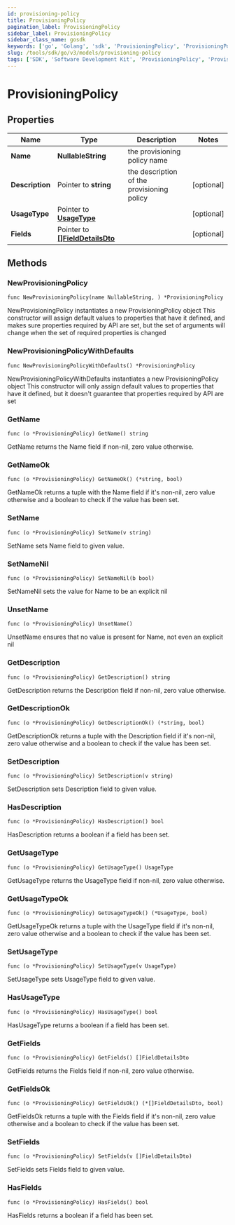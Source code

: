 ```yaml
---
id: provisioning-policy
title: ProvisioningPolicy
pagination_label: ProvisioningPolicy
sidebar_label: ProvisioningPolicy
sidebar_class_name: gosdk
keywords: ['go', 'Golang', 'sdk', 'ProvisioningPolicy', 'ProvisioningPolicy'] 
slug: /tools/sdk/go/v3/models/provisioning-policy
tags: ['SDK', 'Software Development Kit', 'ProvisioningPolicy', 'ProvisioningPolicy']
---
```


# ProvisioningPolicy

## Properties

Name | Type | Description | Notes
------------ | ------------- | ------------- | -------------
**Name** | **NullableString** | the provisioning policy name | 
**Description** | Pointer to **string** | the description of the provisioning policy | [optional] 
**UsageType** | Pointer to [**UsageType**](usage-type) |  | [optional] 
**Fields** | Pointer to [**[]FieldDetailsDto**](field-details-dto) |  | [optional] 

## Methods

### NewProvisioningPolicy

`func NewProvisioningPolicy(name NullableString, ) *ProvisioningPolicy`

NewProvisioningPolicy instantiates a new ProvisioningPolicy object
This constructor will assign default values to properties that have it defined,
and makes sure properties required by API are set, but the set of arguments
will change when the set of required properties is changed

### NewProvisioningPolicyWithDefaults

`func NewProvisioningPolicyWithDefaults() *ProvisioningPolicy`

NewProvisioningPolicyWithDefaults instantiates a new ProvisioningPolicy object
This constructor will only assign default values to properties that have it defined,
but it doesn't guarantee that properties required by API are set

### GetName

`func (o *ProvisioningPolicy) GetName() string`

GetName returns the Name field if non-nil, zero value otherwise.

### GetNameOk

`func (o *ProvisioningPolicy) GetNameOk() (*string, bool)`

GetNameOk returns a tuple with the Name field if it's non-nil, zero value otherwise
and a boolean to check if the value has been set.

### SetName

`func (o *ProvisioningPolicy) SetName(v string)`

SetName sets Name field to given value.


### SetNameNil

`func (o *ProvisioningPolicy) SetNameNil(b bool)`

 SetNameNil sets the value for Name to be an explicit nil

### UnsetName
`func (o *ProvisioningPolicy) UnsetName()`

UnsetName ensures that no value is present for Name, not even an explicit nil
### GetDescription

`func (o *ProvisioningPolicy) GetDescription() string`

GetDescription returns the Description field if non-nil, zero value otherwise.

### GetDescriptionOk

`func (o *ProvisioningPolicy) GetDescriptionOk() (*string, bool)`

GetDescriptionOk returns a tuple with the Description field if it's non-nil, zero value otherwise
and a boolean to check if the value has been set.

### SetDescription

`func (o *ProvisioningPolicy) SetDescription(v string)`

SetDescription sets Description field to given value.

### HasDescription

`func (o *ProvisioningPolicy) HasDescription() bool`

HasDescription returns a boolean if a field has been set.

### GetUsageType

`func (o *ProvisioningPolicy) GetUsageType() UsageType`

GetUsageType returns the UsageType field if non-nil, zero value otherwise.

### GetUsageTypeOk

`func (o *ProvisioningPolicy) GetUsageTypeOk() (*UsageType, bool)`

GetUsageTypeOk returns a tuple with the UsageType field if it's non-nil, zero value otherwise
and a boolean to check if the value has been set.

### SetUsageType

`func (o *ProvisioningPolicy) SetUsageType(v UsageType)`

SetUsageType sets UsageType field to given value.

### HasUsageType

`func (o *ProvisioningPolicy) HasUsageType() bool`

HasUsageType returns a boolean if a field has been set.

### GetFields

`func (o *ProvisioningPolicy) GetFields() []FieldDetailsDto`

GetFields returns the Fields field if non-nil, zero value otherwise.

### GetFieldsOk

`func (o *ProvisioningPolicy) GetFieldsOk() (*[]FieldDetailsDto, bool)`

GetFieldsOk returns a tuple with the Fields field if it's non-nil, zero value otherwise
and a boolean to check if the value has been set.

### SetFields

`func (o *ProvisioningPolicy) SetFields(v []FieldDetailsDto)`

SetFields sets Fields field to given value.

### HasFields

`func (o *ProvisioningPolicy) HasFields() bool`

HasFields returns a boolean if a field has been set.


